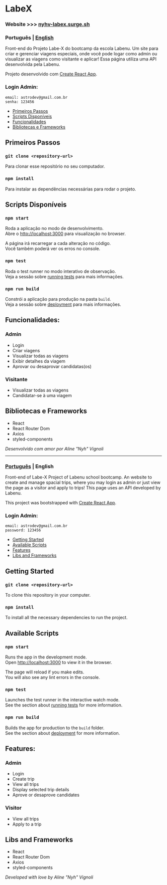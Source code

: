 <a name="languages"></a>
# LabeX

### Website >>> [nyhv-labex.surge.sh](http://nyhv-labex.surge.sh)

<a id="pt-readme"></a>
### Português | [English](#en-readme)
Front-end do Projeto Labe-X do bootcamp da escola Labenu.
Um site para criar e gerenciar viagens especiais, onde você pode logar como admin ou visualizar as viagens como visitante e aplicar!
Essa página utiliza uma API desenvolvida pela Labenu.

Projeto desenvolvido com [Create React App](https://github.com/facebook/create-react-app).

### Login Admin: 
```
email: astrodev@gmail.com.br
senha: 123456
```

<a name="pt-menu"></a>
- [Primeiros Passos](#primeiros-passos)
- [Scripts Disponíveis](#pt-scripts)
- [Funcionalidades](#funcionalidades)
- [Bibliotecas e Frameworks](#bibliotecas)

<a id="primeiros-passos"></a>
## Primeiros Passos

### `git clone <repository-url>`

Para clonar esse repositório no seu computador.

### `npm install`

Para instalar as dependências necessárias para rodar o projeto.

<a id="pt-scripts"></a>
## Scripts Disponíveis

### `npm start`

Roda a aplicação no modo de desenvolvimento.\
Abre o [http://localhost:3000](http://localhost:3000) para visualização no browser.

A página irá recarregar a cada alteração no código.\
Você também poderá ver os erros no console.

### `npm test`

Roda o test runner no modo interativo de observação.\
Veja a sessão sobre [running tests](https://facebook.github.io/create-react-app/docs/running-tests) para mais informações.
 
### `npm run build`

Constrói a aplicação para produção na pasta `build`.\
Veja a sessão sobre [deployment](https://facebook.github.io/create-react-app/docs/deployment) para mais informações.

<a id="funcionalidades"></a>
## Funcionalidades:
### Admin
* Login
* Criar viagens
* Visualizar todas as viagens
* Exibir detalhes da viagem
* Aprovar ou desaprovar candidatas(os)

### Visitante
* Visualizar todas as viagens
* Candidatar-se à uma viagem

<a id="bibliotecas"></a>
## Bibliotecas e Frameworks
* React
* React Router Dom
* Axios
* styled-components

*Desenvolvido com amor por Aline "Nyh" Vignoli*

---

<a id="en-readme"></a>
### [Português](#pt-readme) | English
Front-end of Labe-X Project of Labenu school bootcamp.
An website to create and manage spacial trips, where you may login as admin or just view the page as a visitor and apply to trips!
This page uses an API developed by Labenu.

This project was bootstrapped with [Create React App](https://github.com/facebook/create-react-app).

### Login Admin: 
```
email: astrodev@gmail.com.br
password: 123456
```

<a name="menu"></a>
- [Getting Started](#getting-started)
- [Available Scripts](#scripts)
- [Features](#features)
- [Libs and Frameworks](#libs)

<a id="getting-started"></a>
## Getting Started

### `git clone <repository-url>`

To clone this repository in your computer.

### `npm install`

To install all the necessary dependencies to run the project.

<a id="scripts"></a>
## Available Scripts

### `npm start`

Runs the app in the development mode.\
Open [http://localhost:3000](http://localhost:3000) to view it in the browser.

The page will reload if you make edits.\
You will also see any lint errors in the console.

### `npm test`

Launches the test runner in the interactive watch mode.\
See the section about [running tests](https://facebook.github.io/create-react-app/docs/running-tests) for more information.

### `npm run build`

Builds the app for production to the `build` folder.\
See the section about [deployment](https://facebook.github.io/create-react-app/docs/deployment) for more information.

<a id="features"></a>
## Features:
### Admin
* Login
* Create trip
* View all trips
* Display selected trip details
* Aprove or desaprove candidates

### Visitor
* View all trips
* Apply to a trip

<a id="libs"></a>
## Libs and Frameworks
* React
* React Router Dom
* Axios
* styled-components

*Developed with love by Aline "Nyh" Vignoli*
